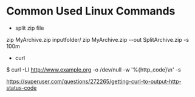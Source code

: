 # Common Used Linux Commands

- split zip file

zip MyArchive.zip inputfolder/
zip MyArchive.zip --out SplitArchive.zip -s 100m

- curl

$ curl -LI http://www.example.org -o /dev/null -w '%{http_code}\n' -s

https://superuser.com/questions/272265/getting-curl-to-output-http-status-code
